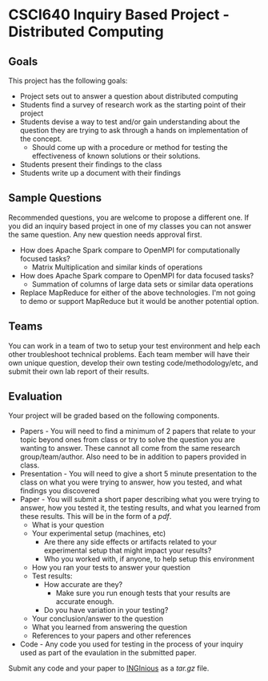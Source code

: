 # CSCI640 Inquiry Based Project - Distributed Computing

## Goals
This project has the following goals:

* Project sets out to answer a question about distributed computing
* Students find a survey of research work as the starting point of their project
* Students devise a way to test and/or gain understanding about the question they are trying to ask through a hands on implementation of the concept.
    * Should come up with a procedure or method for testing the effectiveness of known solutions or their solutions.
* Students present their findings to the class
* Students write up a document with their findings

## Sample Questions

Recommended questions, you are welcome to propose a different one. If you did an inquiry based project in one of my classes you can not answer the same question. Any new question needs approval first.

* How does Apache Spark compare to OpenMPI for computationally focused tasks?
    * Matrix Multiplication and similar kinds of operations
* How does Apache Spark compare to OpenMPI for data focused tasks?
    * Summation of columns of large data sets or similar data operations
* Replace MapReduce for either of the above technologies. I'm not going to demo or support MapReduce but it would be another potential option.

## Teams

You can work in a team of two to setup your test environment and help each other troubleshoot technical problems. Each team member will have their own unique question, develop their own testing code/methodology/etc, and submit their own lab report of their results.

## Evaluation

Your project will be graded based on the following components.

* Papers - You will need to find a minimum of 2 papers that relate to your topic beyond ones from class or try to solve the question you are wanting to answer. These cannot all come from the same research group/team/author. Also need to be in addition to papers provided in class.
* Presentation - You will need to give a short 5 minute presentation to the class on what you were trying to answer, how you tested, and what findings you discovered
* Paper - You will submit a short paper describing what you were trying to answer, how you tested it, the testing results, and what you learned from these results. This will be in the form of a *pdf*.
    * What is your question
    * Your experimental setup (machines, etc)
        * Are there any side effects or artifacts related to your experimental setup that might impact your results?
        * Who you worked with, if anyone, to help setup this environment
    * How you ran your tests to answer your question
    * Test results:
        * How accurate are they?
            * Make sure you run enough tests that your results are accurate enough.
        * Do you have variation in your testing?
    * Your conclusion/answer to the question
    * What you learned from answering the question
    * References to your papers and other references
* Code - Any code you used for testing in the process of your inquiry used as part of the evaulation in the submitted paper.

Submit any code and your paper to [INGInious](https://inginious.csuchico.edu) as a *tar.gz* file.

